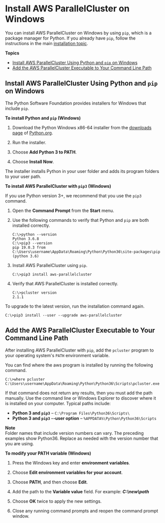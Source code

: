 # Install AWS ParallelCluster on Windows<a name="install-windows"></a>

You can install AWS ParallelCluster on Windows by using `pip`, which is a package manager for Python\. If you already have `pip`, follow the instructions in the main [installation topic](install.md)\.

**Topics**
+ [Install AWS ParallelCluster Using Python and `pip` on Windows](#install-windows-pip)
+ [Add the AWS ParallelCluster Executable to Your Command Line Path](#install-windows-path)

## Install AWS ParallelCluster Using Python and `pip` on Windows<a name="install-windows-pip"></a>

The Python Software Foundation provides installers for Windows that include `pip`\.

**To install Python and `pip` \(Windows\)**

1. Download the Python Windows x86\-64 installer from the [downloads page](https://www.python.org/downloads/windows/) of [Python\.org](https://www.python.org)\.

1. Run the installer\.

1. Choose **Add Python 3 to PATH**\.

1. Choose **Install Now**\.

The installer installs Python in your user folder and adds its program folders to your user path\.

**To install AWS ParallelCluster with `pip3` \(Windows\)**

If you use Python version 3\+, we recommend that you use the `pip3` command\.

1. Open the **Command Prompt** from the **Start** menu\.

1. Use the following commands to verify that Python and `pip` are both installed correctly\.

   ```
   C:\>python --version
   Python 3.6.8
   C:\>pip3 --version
   pip 19.0.3 from C:\Users\username\AppData\Roaming\Python\Python36\site-packages\pip (python 3.6)
   ```

1. Install AWS ParallelCluster using `pip`\.

   ```
   C:\>pip3 install aws-parallelcluster
   ```

1. Verify that AWS ParallelCluster is installed correctly\.

   ```
   C:\>pcluster version
   2.1.1
   ```

To upgrade to the latest version, run the installation command again\.

```
C:\>pip3 install --user --upgrade aws-parallelcluster
```

## Add the AWS ParallelCluster Executable to Your Command Line Path<a name="install-windows-path"></a>

After installing AWS ParallelCluster with `pip`, add the `pcluster` program to your operating system's `PATH` environment variable\.

You can find where the aws program is installed by running the following command\.

```
C:\>where pcluster
C:\Users\username\AppData\Roaming\Python\Python36\Scripts\pcluster.exe
```

If that command does not return any results, then you must add the path manually\. Use the command line or Windows Explorer to discover where it is installed on your computer\. Typical paths include:
+ **Python 3 and `pip3`** – `C:\Program Files\Python36\Scripts\`
+ **Python 3 and `pip3` \-\-user option** – `%APPDATA%\Python\Python36\Scripts`

**Note**  
Folder names that include version numbers can vary\. The preceding examples show Python36\. Replace as needed with the version number that you are using\.

**To modify your PATH variable \(Windows\)**

1. Press the Windows key and enter **environment variables**\.

1. Choose **Edit environment variables for your account**\.

1. Choose **PATH**, and then choose **Edit**\.

1. Add the path to the **Variable value** field\. For example: ***C:\\new\\path***

1. Choose **OK** twice to apply the new settings\.

1. Close any running command prompts and reopen the command prompt window\.